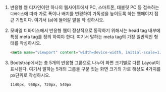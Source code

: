 1. 반응형 웹 디자인이란 하나의 웹사이트에서 PC, 스마트폰, 태블릿 PC 등 접속하는 `디바이스`에 따라 가로 폭이나 배치를 변경하여 가독성을 높이도록 하는 웹페이지 접근 기법이다. 여기서 (a)에 들어갈 말을 작 성하시오.

2. 모바일 디바이스에서 반응형 웹이 정상적으로 동작하기 위해서는 head tag 내부에 특정 meta tag를 정의 하여야 한다. 여기서 말하는 meta tag의 가장 일반적인 형태를 작성하시오.

   ```html
   <meta name="viewport" content="width=device-width, initial-scale=1.0">
   ```

3. Bootstrap에서는 총 5개의 반응형 그룹으로 나누어 화면 크기별로 다른 Layout이 표시된다. 여기서 말하는 5개의 그룹을 구분 짓는 화면 크기의 가로 해상도 4가지를 px단위로 작성하시오.

   `1140px, 960px, 720px, 540px`

   